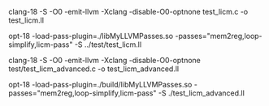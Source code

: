 clang-18 -S -O0 -emit-llvm -Xclang -disable-O0-optnone test_licm.c -o test_licm.ll

opt-18 -load-pass-plugin=./libMyLLVMPasses.so -passes="mem2reg,loop-simplify,licm-pass" -S ../test/test_licm.ll

clang-18 -S -O0 -emit-llvm -Xclang -disable-O0-optnone test/test_licm_advanced.c -o test_licm_advanced.ll

opt-18 -load-pass-plugin=./build/libMyLLVMPasses.so -passes="mem2reg,loop-simplify,licm-pass" -S ./test_licm_advanced.ll

